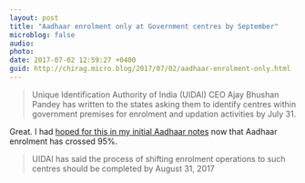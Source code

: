 ```yaml
---
layout: post
title: "Aadhaar enrolment only at Government centres by September"
microblog: false
audio: 
photo: 
date: 2017-07-02 12:59:27 +0400
guid: http://chirag.micro.blog/2017/07/02/aadhaar-enrolment-only.html
---
```

<blockquote>Unique Identification Authority of India (UIDAI) CEO Ajay Bhushan Pandey has written to the states asking them to identify centres within government premises for enrolment and updation activities by July 31.</blockquote>
<p>Great. I had <a href="https://ekdrishti.in/understanding-aadhaar-definitions-entities-5adc587c7e38" target="_blank">hoped for this in my initial Aadhaar notes</a> now that Aadhaar enrolment has crossed 95%.</p>
<blockquote>UIDAI has said the process of shifting enrolment operations to such centres should be completed by August 31, 2017</blockquote>
